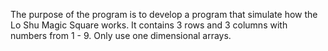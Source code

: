 The purpose of the program is to develop a program that simulate how the Lo Shu Magic Square works.
It contains 3 rows and 3 columns with numbers from 1 - 9.
Only use one dimensional arrays.

